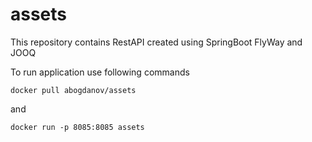# assets
This repository contains RestAPI created using SpringBoot FlyWay and JOOQ


To run application use following commands

`docker pull abogdanov/assets`

and

`docker run -p 8085:8085 assets`
